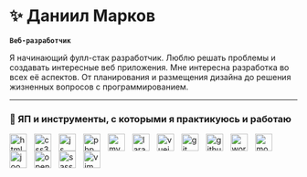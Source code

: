 # :sparkles: Даниил Марков
**`Веб-разработчик`**


Я начинающий фулл-стак разработчик. Люблю решать проблемы и создавать интересные веб приложения. Мне интересна разработка во всех её аспектов. От планирования и размещения дизайна до решения жизненных вопросов с программированием.

---

### :toolbox: ЯП и инструменты, с которыми я практикуюсь и работаю

<img align="left" alt="html5" width="30px" style="padding-right:10px;" src="https://cdn.jsdelivr.net/gh/devicons/devicon/icons/html5/html5-original-wordmark.svg" />
<img align="left" alt="css3" width="30px" style="padding-right:10px;" src="https://cdn.jsdelivr.net/gh/devicons/devicon/icons/css3/css3-original-wordmark.svg" />
<img align="left" alt="js" width="30px" style="padding-right:10px;" src="https://cdn.jsdelivr.net/gh/devicons/devicon/icons/javascript/javascript-original.svg" />
<img align="left" alt="php" width="30px" style="padding-right:10px;" src="https://cdn.jsdelivr.net/gh/devicons/devicon/icons/php/php-original.svg" />
<img align="left" alt="mysql" width="30px" style="padding-right:10px;" src="https://cdn.jsdelivr.net/gh/devicons/devicon/icons/mysql/mysql-original-wordmark.svg" />
<img align="left" alt="laravel" width="30px" style="padding-right:10px;" src="https://cdn.jsdelivr.net/gh/devicons/devicon/icons/laravel/laravel-plain-wordmark.svg" />
<img align="left" alt="vuejs" width="30px" style="padding-right:10px;" src="https://cdn.jsdelivr.net/gh/devicons/devicon/icons/vuejs/vuejs-original.svg" />
<img align="left" alt="git" width="30px" style="padding-right:10px;" src="https://cdn.jsdelivr.net/gh/devicons/devicon/icons/git/git-original-wordmark.svg" />
<img align="left" alt="github" width="30px" style="padding-right:10px;" src="https://cdn.jsdelivr.net/gh/devicons/devicon/icons/github/github-original-wordmark.svg" />
<img align="left" alt="wordpress" width="30px" style="padding-right:10px;" src="https://cdn.jsdelivr.net/gh/devicons/devicon/icons/wordpress/wordpress-original.svg" />
<img align="left" alt="modx" width="30px" style="padding-right:10px;" src="https://cdn.jsdelivr.net/gh/devicons/devicon/icons/modx/modx-original-wordmark.svg" />
<img align="left" alt="joomla" width="30px" style="padding-right:10px;" src="https://cdn.worldvectorlogo.com/logos/joomla.svg" />
<img align="left" alt="opencart" width="30px" style="padding-right:10px;" src="https://upload.wikimedia.org/wikipedia/commons/1/1a/OpenCart_icon.svg" />
<img align="left" alt="sass" width="30px" style="padding-right:10px;" src="https://cdn.jsdelivr.net/gh/devicons/devicon/icons/sass/sass-original.svg" />
<img align="left" alt="vim" width="30px" style="padding-right:10px;" src="https://cdn.jsdelivr.net/gh/devicons/devicon/icons/vim/vim-original.svg" />
<br/>

#

